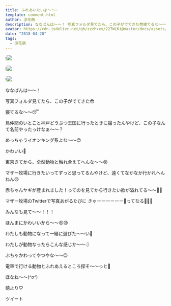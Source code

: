 ```yaml
---
title: ふれあいたいよ〜〜♡
template: comment.html
author: 涼花萌
description: ななばんは〜〜！ 写真フォルダ見てたら、この子がでてきた😳寝てるな〜〜😴鳥仲間のいとこと神戸どうぶつ王国に行...
avatar: https://cdn.jsdelivr.net/gh/zzzhxxx/227WiKi@master/docs/assets/photo/avatar/moe.jpg
date: "2018-04-20"
tags:
  - 涼花萌
---
```


!![](https://cdn.jsdelivr.net/gh/227WiKi/227WiKi-image@master/blog-image/moe-2018-04-20_1.jpg)

!![](https://cdn.jsdelivr.net/gh/227WiKi/227WiKi-image@master/blog-image/moe-2018-04-20_2.jpg)

!![](https://cdn.jsdelivr.net/gh/227WiKi/227WiKi-image@master/blog-image/moe-2018-04-20_3.jpg)







ななばんは〜〜！







写真フォルダ見てたら、この子がでてきた😳












寝てるな〜〜😴




















鳥仲間のいとこと神戸どうぶつ王国に行ったときに撮ったんやけど、この子なんて名前やったっけなぁ〜〜？






めっちゃライオンキング系よな〜〜😊







かわいい💓







東京きてから、全然動物と触れ合えてへんな〜〜😢







マザー牧場に行きたいってずっと思ってるんやけど、遠くてなかなか行かれへんねん😢






赤ちゃんヤギが産まれました！ってのを見てから行きたい欲が溢れてる〜〜🐐💓








マザー牧場のTwitterで写真あがるたびに
きゃーーーーーー💓ってなる💓💓💓





みんなも見て〜〜！！！









ほんまにかわいいから〜〜😍😍












わたしも動物になって一緒に遊びた〜〜い💓









わたしが動物なったらこんな感じか〜〜⇩














ぶちゃかわってやつやな〜〜😉










電車で行ける動物とふれあえるところ探そ〜〜っと💓











ほなね〜〜(*^o^*)






萌より♡


ツイート



